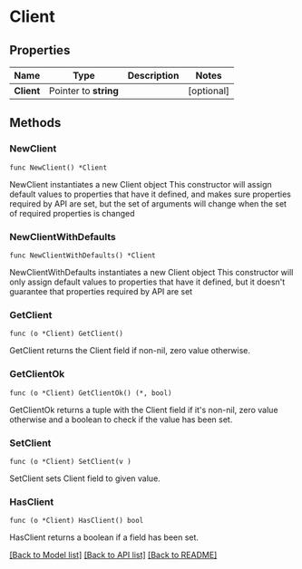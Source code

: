 # Client

## Properties

Name | Type | Description | Notes
------------ | ------------- | ------------- | -------------
**Client** | Pointer to **string** |  | [optional] 

## Methods

### NewClient

`func NewClient() *Client`

NewClient instantiates a new Client object
This constructor will assign default values to properties that have it defined,
and makes sure properties required by API are set, but the set of arguments
will change when the set of required properties is changed

### NewClientWithDefaults

`func NewClientWithDefaults() *Client`

NewClientWithDefaults instantiates a new Client object
This constructor will only assign default values to properties that have it defined,
but it doesn't guarantee that properties required by API are set

### GetClient

`func (o *Client) GetClient() `

GetClient returns the Client field if non-nil, zero value otherwise.

### GetClientOk

`func (o *Client) GetClientOk() (*, bool)`

GetClientOk returns a tuple with the Client field if it's non-nil, zero value otherwise
and a boolean to check if the value has been set.

### SetClient

`func (o *Client) SetClient(v )`

SetClient sets Client field to given value.

### HasClient

`func (o *Client) HasClient() bool`

HasClient returns a boolean if a field has been set.


[[Back to Model list]](../README.md#documentation-for-models) [[Back to API list]](../README.md#documentation-for-api-endpoints) [[Back to README]](../README.md)


